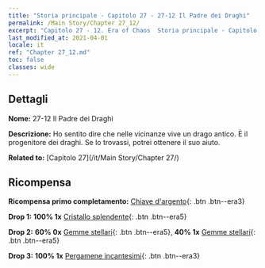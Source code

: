 ```yaml
---
title: "Storia principale - Capitolo 27 - 27-12 Il Padre dei Draghi"
permalink: /Main Story/Chapter 27_12/
excerpt: "Capitolo 27 - 12. Era of Chaos  Storia principale - Capitolo 27_12. 27-12 Il Padre dei Draghi"
last_modified_at: 2021-04-01
locale: it
ref: "Chapter 27_12.md"
toc: false
classes: wide
---
```


## Dettagli

 **Nome:** 27-12 Il Padre dei Draghi

 **Descrizione:** Ho sentito dire che nelle vicinanze vive un drago antico. È il progenitore dei draghi. Se lo trovassi, potrei ottenere il suo aiuto.

 **Related to:** [Capitolo 27](/it/Main Story/Chapter 27/)

## Ricompensa

 **Ricompensa primo completamento:** [Chiave d'argento](/it/Items/con_693/){: .btn .btn--era3}

 **Drop 1:** **100% 1x** [Cristallo splendente](/it/Items/mat_101/){: .btn .btn--era5}

 **Drop 2:** **60% 0x** [Gemme stellari](/it/Items/mat_93/){: .btn .btn--era5}, **40% 1x** [Gemme stellari](/it/Items/mat_93/){: .btn .btn--era5}

 **Drop 3:** **100% 1x** [Pergamene incantesimi](/it/Items/con_694/){: .btn .btn--era3}

